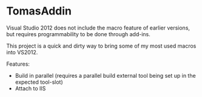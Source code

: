 TomasAddin
==========

Visual Studio 2012 does not include the macro feature of earlier versions, but requires programmability to be done through add-ins.

This project is a quick and dirty way to bring some of my most used macros into VS2012.

Features:

- Build in parallel (requires a parallel build external tool being set up in the expected tool-slot)
- Attach to IIS
